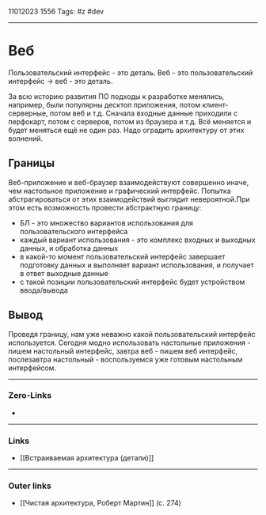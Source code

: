 11012023 1556
Tags: #z #dev

---
# Веб

Пользовательский интерфейс - это деталь. Веб - это пользовательский интерфейс -> веб - это деталь.

За всю историю развития ПО подходы к разработке менялись, например, были популярны десктоп приложения, потом клиент-серверные, потом веб и т.д. Сначала входные данные приходили с перфокарт, потом с серверов, потом из браузера и т.д. Всё меняется и будет меняться ещё не один раз. Надо оградить архитектуру от этих волнений.

## Границы

Веб-приложение и веб-браузер взаимодействуют совершенно иначе, чем настольное приложение и графический интерфейс. Попытка абстрагироваться от этих взаимодействий выглядит невероятной.При этом есть возможность провести абстрактную границу:
 - БЛ - это множество вариантов использования для пользовательского интерфейса
 - каждый вариант использования - это комплекс входных и выходных данных, и обработка данных
 - в какой-то момент пользовательский интерфейс завершает подготовку данных и выполняет вариант использования, и получает в ответ выходные данные
 - с такой позиции пользовательский интерфейс будет устройством ввода/вывода

 ## Вывод

 Проведя границу, нам уже неважно какой пользовательский интерфейс используется. Сегодня модно использовать настольные приложения - пишем настольный интерфейс, завтра веб - пишем веб интерфейс, послезавтра настольный - воспользуемся уже готовым настольным интерфейсом.

---
### Zero-Links
- 

---
### Links
- [[Встраиваемая архитектура (детали)]]

---
### Outer links
- [[Чистая архитектура, Роберт Мартин]] (с. 274)